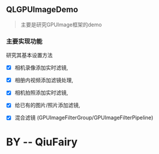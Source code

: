 ## QLGPUImageDemo

> 主要是研究GPUImage框架的demo

### 主要实现功能
研究其基本设置方法

- [x] 相机录像添加实时滤镜,
- [x] 相册内视频添加滤镜处理,
- [x] 相机拍照添加实时滤镜,
- [x] 给已有的图片/照片添加滤镜,
- [x] 混合滤镜 (GPUImageFilterGroup/GPUImageFilterPipeline)




# BY -- QiuFairy